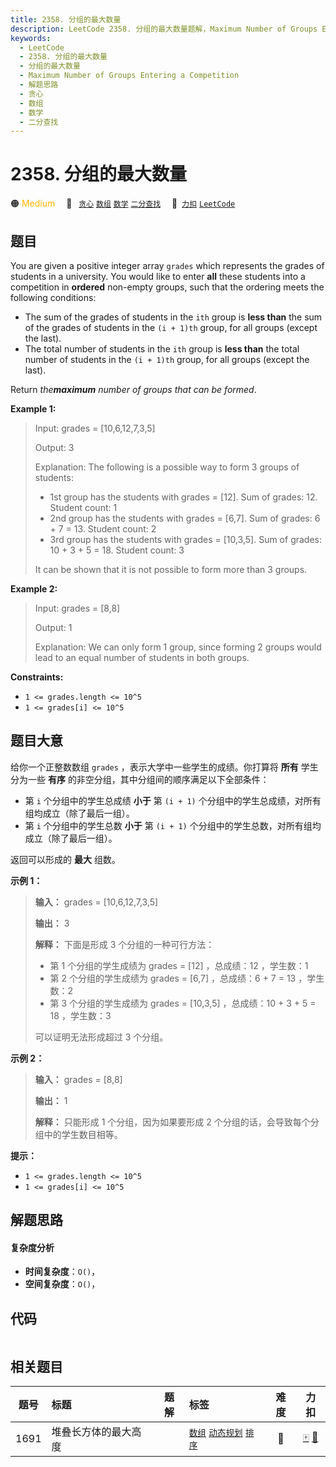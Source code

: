 ```yaml
---
title: 2358. 分组的最大数量
description: LeetCode 2358. 分组的最大数量题解，Maximum Number of Groups Entering a Competition，包含解题思路、复杂度分析以及完整的 JavaScript 代码实现。
keywords:
  - LeetCode
  - 2358. 分组的最大数量
  - 分组的最大数量
  - Maximum Number of Groups Entering a Competition
  - 解题思路
  - 贪心
  - 数组
  - 数学
  - 二分查找
---
```


# 2358. 分组的最大数量

🟠 <font color=#ffb800>Medium</font>&emsp; 🔖&ensp; [`贪心`](/tag/greedy.md) [`数组`](/tag/array.md) [`数学`](/tag/math.md) [`二分查找`](/tag/binary-search.md)&emsp; 🔗&ensp;[`力扣`](https://leetcode.cn/problems/maximum-number-of-groups-entering-a-competition) [`LeetCode`](https://leetcode.com/problems/maximum-number-of-groups-entering-a-competition)

## 题目

You are given a positive integer array `grades` which represents the grades of
students in a university. You would like to enter **all** these students into
a competition in **ordered** non-empty groups, such that the ordering meets
the following conditions:

  * The sum of the grades of students in the `ith` group is **less than** the sum of the grades of students in the `(i + 1)th` group, for all groups (except the last).
  * The total number of students in the `ith` group is **less than** the total number of students in the `(i + 1)th` group, for all groups (except the last).

Return _the**maximum** number of groups that can be formed_.



**Example 1:**

> Input: grades = [10,6,12,7,3,5]
> 
> Output: 3
> 
> Explanation: The following is a possible way to form 3 groups of students:
> - 1st group has the students with grades = [12]. Sum of grades: 12. Student count: 1
> - 2nd group has the students with grades = [6,7]. Sum of grades: 6 + 7 = 13. Student count: 2
> - 3rd group has the students with grades = [10,3,5]. Sum of grades: 10 + 3 + 5 = 18. Student count: 3
> 
> It can be shown that it is not possible to form more than 3 groups.

**Example 2:**

> Input: grades = [8,8]
> 
> Output: 1
> 
> Explanation: We can only form 1 group, since forming 2 groups would lead to an equal number of students in both groups.

**Constraints:**

  * `1 <= grades.length <= 10^5`
  * `1 <= grades[i] <= 10^5`


## 题目大意

给你一个正整数数组 `grades` ，表示大学中一些学生的成绩。你打算将 **所有** 学生分为一些 **有序**
的非空分组，其中分组间的顺序满足以下全部条件：

  * 第 `i` 个分组中的学生总成绩 **小于** 第 `(i + 1)` 个分组中的学生总成绩，对所有组均成立（除了最后一组）。
  * 第 `i` 个分组中的学生总数 **小于** 第 `(i + 1)` 个分组中的学生总数，对所有组均成立（除了最后一组）。

返回可以形成的 **最大** 组数。



**示例 1：**

> 
> 
> 
> 
> 
> **输入：** grades = [10,6,12,7,3,5]
> 
> **输出：** 3
> 
> **解释：** 下面是形成 3 个分组的一种可行方法：
> - 第 1 个分组的学生成绩为 grades = [12] ，总成绩：12 ，学生数：1
> - 第 2 个分组的学生成绩为 grades = [6,7] ，总成绩：6 + 7 = 13 ，学生数：2
> - 第 3 个分组的学生成绩为 grades = [10,3,5] ，总成绩：10 + 3 + 5 = 18 ，学生数：3 
> 
> 可以证明无法形成超过 3 个分组。
> 
> 

**示例 2：**

> 
> 
> 
> 
> 
> **输入：** grades = [8,8]
> 
> **输出：** 1
> 
> **解释：** 只能形成 1 个分组，因为如果要形成 2 个分组的话，会导致每个分组中的学生数目相等。
> 
> 



**提示：**

  * `1 <= grades.length <= 10^5`
  * `1 <= grades[i] <= 10^5`


## 解题思路

#### 复杂度分析

- **时间复杂度**：`O()`，
- **空间复杂度**：`O()`，

## 代码

```javascript

```

## 相关题目

<!-- prettier-ignore -->
| 题号 | 标题 | 题解 | 标签 | 难度 | 力扣 |
| :------: | :------ | :------: | :------ | :------: | :------: |
| 1691 | 堆叠长方体的最大高度 |  |  [`数组`](/tag/array.md) [`动态规划`](/tag/dynamic-programming.md) [`排序`](/tag/sorting.md) | 🔴 | [🀄️](https://leetcode.cn/problems/maximum-height-by-stacking-cuboids) [🔗](https://leetcode.com/problems/maximum-height-by-stacking-cuboids) |